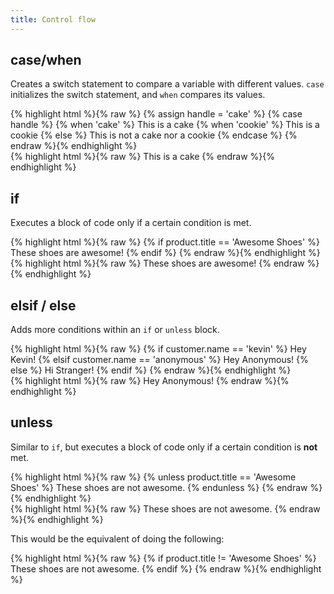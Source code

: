 ```yaml
---
title: Control flow
---
```


## case/when

<p>Creates a switch statement to compare a variable with different values. <code>case</code> initializes the switch statement, and <code>when</code> compares its values.</p>

<div class="code-block code-block--input">
{% highlight html %}{% raw %}
{% assign handle = 'cake' %}
{% case handle %}
  {% when 'cake' %}
     This is a cake
  {% when 'cookie' %}
     This is a cookie
  {% else %}
     This is not a cake nor a cookie
{% endcase %}
{% endraw %}{% endhighlight %}
</div>

<div class="code-block code-block--output">
{% highlight html %}{% raw %}
This is a cake
{% endraw %}{% endhighlight %}
</div>

## if

<p>Executes a block of code only if a certain condition is met.</p>

<div class="code-block code-block--input">
{% highlight html %}{% raw %}
{% if product.title == 'Awesome Shoes' %}
  These shoes are awesome!
{% endif %}
{% endraw %}{% endhighlight %}
</div>


<div class="code-block code-block--output">
{% highlight html %}{% raw %}
These shoes are awesome!
{% endraw %}{% endhighlight %}
</div>

## elsif / else

<p>Adds more conditions within an <code>if</code> or <code>unless</code> block.</p>


<div class="code-block code-block--input">
{% highlight html %}{% raw %}
  <!-- If customer.name = 'anonymous' -->
  {% if customer.name == 'kevin' %}
    Hey Kevin!
  {% elsif customer.name == 'anonymous' %}
    Hey Anonymous!
  {% else %}
    Hi Stranger!
  {% endif %}
{% endraw %}{% endhighlight %}
</div>

<div class="code-block code-block--output">
{% highlight html %}{% raw %}
Hey Anonymous!
{% endraw %}{% endhighlight %}
</div>

## unless

<p>Similar to <code>if</code>, but executes a block of code only if a certain condition is <strong>not</strong> met.</p>

<div class="code-block code-block--input">
{% highlight html %}{% raw %}
  {% unless product.title == 'Awesome Shoes' %}
    These shoes are not awesome.
  {% endunless %}
{% endraw %}{% endhighlight %}
</div>

<div class="code-block code-block--input">
{% highlight html %}{% raw %}
These shoes are not awesome.
{% endraw %}{% endhighlight %}
</div>

This would be the equivalent of doing the following:

<div class="code-block code-block--output">
{% highlight html %}{% raw %}
  {% if product.title != 'Awesome Shoes' %}
    These shoes are not awesome.
  {% endif %}
{% endraw %}{% endhighlight %}
</div>
